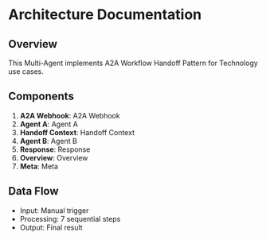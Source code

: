 # Architecture Documentation

## Overview
This Multi-Agent implements A2A Workflow Handoff Pattern for Technology use cases.

## Components
1. **A2A Webhook**: A2A Webhook
2. **Agent A**: Agent A
3. **Handoff Context**: Handoff Context
4. **Agent B**: Agent B
5. **Response**: Response
6. **Overview**: Overview
7. **Meta**: Meta

## Data Flow
- Input: Manual trigger
- Processing: 7 sequential steps
- Output: Final result
